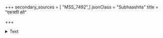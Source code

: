 +++
secondary_sources = [ "MSS_7492",]
jsonClass = "Subhaashita"
title = "एकत्रापि हते"

+++

<details><summary>Text</summary>

एकत्रापि हते जन्तौ पापं भवति दारुणम्।  
न सूक्ष्मानेकजन्तूनां घातिनो मधुपस्य किम्॥
</details>

